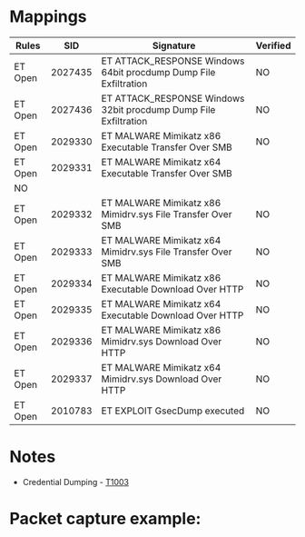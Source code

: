 # Mappings

| Rules     |    SID    | Signature                                                                                          |  Verified |
| --------- | --------- | -------------------------------------------------------------------------------------------------- | --------- |
| ET Open   |  2027435  | ET ATTACK\_RESPONSE Windows 64bit procdump Dump File Exfiltration                                  |    NO     |
| ET Open   |  2027436  | ET ATTACK\_RESPONSE Windows 32bit procdump Dump File Exfiltration                                  |    NO     |
| ET Open   |  2029330  | ET MALWARE Mimikatz x86 Executable Transfer Over SMB                                               | NO     |
| ET Open   |  2029331  | ET MALWARE Mimikatz x64 Executable Transfer Over SMB                                               |
NO     |
| ET Open   |  2029332  | ET MALWARE Mimikatz x86 Mimidrv.sys File Transfer Over SMB                                         | NO     |
| ET Open   |  2029333  | ET MALWARE Mimikatz x64 Mimidrv.sys File Transfer Over SMB                                         | NO     |
| ET Open   |  2029334  | ET MALWARE Mimikatz x86 Executable Download Over HTTP                                                 | NO     |
| ET Open   |  2029335  | ET MALWARE Mimikatz x64 Executable Download Over HTTP                                                        | NO     |
| ET Open   |  2029336  | ET MALWARE Mimikatz x86 Mimidrv.sys Download Over HTTP                                             | NO     |
| ET Open   |  2029337  | ET MALWARE Mimikatz x64 Mimidrv.sys Download Over HTTP                                             | NO     |
| ET Open   |  2010783  | ET EXPLOIT GsecDump executed                                                                            | NO     |

# Notes

* Credential Dumping - [T1003](https://attack.mitre.org/techniques/T1003/)

# Packet capture example:

```
```
